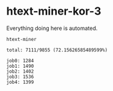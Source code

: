# htext-miner-kor-3

Everything doing here is automated.

```
htext-miner

total: 7111/9855 (72.15626585489599%)

job0: 1284
job1: 1490
job2: 1402
job3: 1536
job4: 1399
```